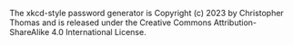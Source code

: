 The xkcd-style password generator is Copyright (c) 2023 by Christopher Thomas
and is released under the Creative Commons Attribution-ShareAlike 4.0
International License.
